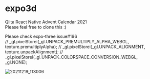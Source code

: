 # expo3d
Qiita React Native Advent Calendar 2021<br>
Please feel free to clone this :)

Please check expo-three issue#196<br>
// _gl.pixelStorei(_gl.UNPACK_PREMULTIPLY_ALPHA_WEBGL, texture.premultiplyAlpha);
// _gl.pixelStorei(_gl.UNPACK_ALIGNMENT, texture.unpackAlignment);
// _gl.pixelStorei(_gl.UNPACK_COLORSPACE_CONVERSION_WEBGL, _gl.NONE);

![20211219_113006](https://user-images.githubusercontent.com/65346349/146668653-218afc9b-e03e-4ade-8160-86041ed31e69.gif)
